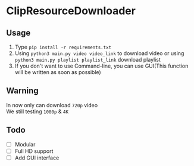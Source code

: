 # ClipResourceDownloader

## Usage

1. Type `pip install -r requirements.txt`
2. Using `python3 main.py video video_link` to download video or using `python3 main.py playlist playlist_link` download playlist
3. If you don't want to use Command-line, you can use GUI(This function will be written as soon as possible)

## Warning
In now only can download `720p` video  
We still testing `1080p` & `4K`

## Todo
- [ ] Modular
- [ ] Full HD support
- [ ] Add GUI interface
